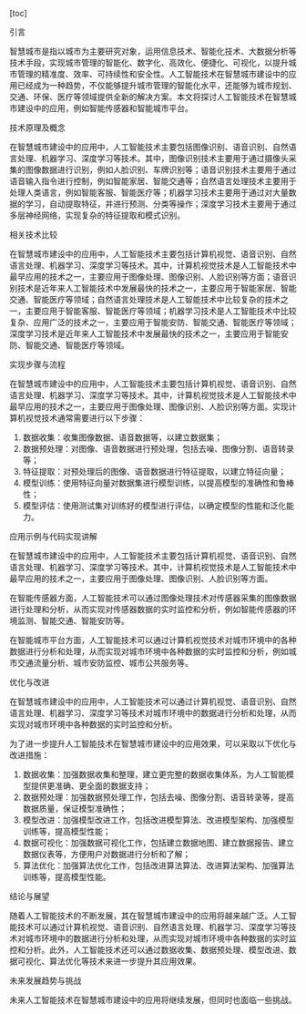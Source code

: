 
[toc]                    
                
                
引言

智慧城市是指以城市为主要研究对象，运用信息技术、智能化技术、大数据分析等技术手段，实现城市管理的智能化、数字化、高效化、便捷化、可视化，以提升城市管理的精准度、效率、可持续性和安全性。人工智能技术在智慧城市建设中的应用已经成为一种趋势，不仅能够提升城市管理的智能化水平，还能够为城市规划、交通、环保、医疗等领域提供全新的解决方案。本文将探讨人工智能技术在智慧城市建设中的应用，例如智能传感器和智能城市平台。

技术原理及概念

在智慧城市建设中的应用中，人工智能技术主要包括图像识别、语音识别、自然语言处理、机器学习、深度学习等技术。其中，图像识别技术主要用于通过摄像头采集的图像数据进行识别，例如人脸识别、车牌识别等；语音识别技术主要用于通过语音输入指令进行控制，例如智能家居、智能交通等；自然语言处理技术主要用于处理人类语言，例如智能客服、智能医疗等；机器学习技术主要用于通过对大量数据的学习，自动提取特征，并进行预测、分类等操作；深度学习技术主要用于通过多层神经网络，实现复杂的特征提取和模式识别。

相关技术比较

在智慧城市建设中的应用中，人工智能技术主要包括计算机视觉、语音识别、自然语言处理、机器学习、深度学习等技术。其中，计算机视觉技术是人工智能技术中最早应用的技术之一，主要应用于图像处理、图像识别、人脸识别等方面；语音识别技术是近年来人工智能技术中发展最快的技术之一，主要应用于智能家居、智能交通、智能医疗等领域；自然语言处理技术是人工智能技术中比较复杂的技术之一，主要应用于智能客服、智能医疗等领域；机器学习技术是人工智能技术中比较复杂、应用广泛的技术之一，主要应用于智能安防、智能交通、智能医疗等领域；深度学习技术是近年来人工智能技术中发展最快的技术之一，主要应用于智能安防、智能交通、智能医疗等领域。

实现步骤与流程

在智慧城市建设中的应用中，人工智能技术主要包括计算机视觉、语音识别、自然语言处理、机器学习、深度学习等技术。其中，计算机视觉技术是人工智能技术中最早应用的技术之一，主要应用于图像处理、图像识别、人脸识别等方面。实现计算机视觉技术通常需要进行以下步骤：

1. 数据收集：收集图像数据、语音数据等，以建立数据集；
2. 数据预处理：对图像、语音数据进行预处理，包括去噪、图像分割、语音转录等；
3. 特征提取：对预处理后的图像、语音数据进行特征提取，以建立特征向量；
4. 模型训练：使用特征向量对数据集进行模型训练，以提高模型的准确性和鲁棒性；
5. 模型评估：使用测试集对训练好的模型进行评估，以确定模型的性能和泛化能力。

应用示例与代码实现讲解

在智慧城市建设中的应用中，人工智能技术主要包括计算机视觉、语音识别、自然语言处理、机器学习、深度学习等技术。其中，计算机视觉技术是人工智能技术中最早应用的技术之一，主要应用于图像处理、图像识别、人脸识别等方面。

在智能传感器方面，人工智能技术可以通过图像处理技术对传感器采集的图像数据进行处理和分析，从而实现对传感器数据的实时监控和分析，例如智能传感器的环境监测、智能交通、智能安防等。

在智能城市平台方面，人工智能技术可以通过计算机视觉技术对城市环境中的各种数据进行分析和处理，从而实现对城市环境中各种数据的实时监控和分析，例如城市交通流量分析、城市安防监控、城市公共服务等。

优化与改进

在智慧城市建设中的应用中，人工智能技术可以通过计算机视觉、语音识别、自然语言处理、机器学习、深度学习等技术对城市环境中的数据进行分析和处理，从而实现对城市环境中各种数据的实时监控和分析。

为了进一步提升人工智能技术在智慧城市建设中的应用效果，可以采取以下优化与改进措施：

1. 数据收集：加强数据收集和整理，建立更完整的数据收集体系，为人工智能模型提供更准确、更全面的数据支持；
2. 数据预处理：加强数据预处理工作，包括去噪、图像分割、语音转录等，提高数据质量，保证模型准确性；
3. 模型改进：加强模型改进工作，包括改进模型算法、改进模型架构、加强模型训练等，提高模型性能；
4. 数据可视化：加强数据可视化工作，包括建立数据地图、建立数据报告、建立数据仪表等，方便用户对数据进行分析和了解；
5. 算法优化：加强算法优化工作，包括改进算法算法、改进算法架构、加强算法训练等，提高模型性能。

结论与展望

随着人工智能技术的不断发展，其在智慧城市建设中的应用将越来越广泛。人工智能技术可以通过计算机视觉、语音识别、自然语言处理、机器学习、深度学习等技术对城市环境中的数据进行分析和处理，从而实现对城市环境中各种数据的实时监控和分析。此外，人工智能技术还可以通过数据收集、数据预处理、模型改进、数据可视化、算法优化等技术来进一步提升其应用效果。

未来发展趋势与挑战

未来人工智能技术在智慧城市建设中的应用将继续发展，但同时也面临一些挑战。

